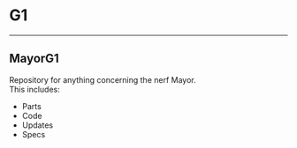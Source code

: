 # G1
***
## MayorG1
Repository for anything concerning the nerf Mayor.   
This includes:
* Parts
* Code
* Updates
* Specs
